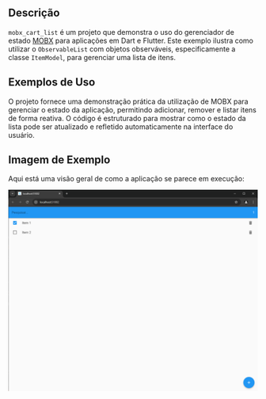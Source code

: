 ## Descrição

`mobx_cart_list` é um projeto que demonstra o uso do gerenciador de estado [MOBX](https://mobx.js.org/) para aplicações em Dart e Flutter. Este exemplo ilustra como utilizar o `ObservableList` com objetos observáveis, especificamente a classe `ItemModel`, para gerenciar uma lista de itens.

## Exemplos de Uso

O projeto fornece uma demonstração prática da utilização de MOBX para gerenciar o estado da aplicação, permitindo adicionar, remover e listar itens de forma reativa. O código é estruturado para mostrar como o estado da lista pode ser atualizado e refletido automaticamente na interface do usuário.

## Imagem de Exemplo

Aqui está uma visão geral de como a aplicação se parece em execução:

![Exemplo da Aplicação](assets/images/exemplo-aplicacao.png)